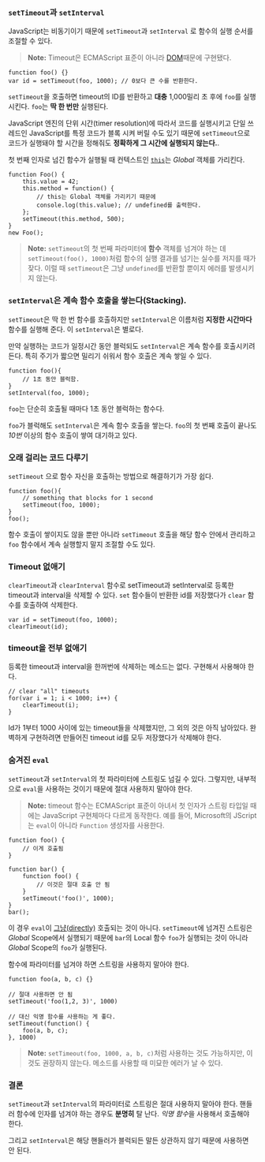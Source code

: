 ### `setTimeout`과 `setInterval`

JavaScript는 비동기이기 때문에 `setTimeout`과 `setInterval` 로 함수의 실행 순서를 조절할 수 있다.

> **Note:** Timeout은 ECMAScript 표준이 아니라 [DOM][1]때문에 구현됐다.

    function foo() {}
    var id = setTimeout(foo, 1000); // 0보다 큰 수를 반환한다.

`setTimeout`을 호출하면 timeout의 ID를 반환하고 **대충** 1,000밀리 초 후에 `foo`를 실행시킨다. `foo`는 **딱 한 번만** 실행된다.

JavaScript 엔진의 단위 시간(timer resolution)에 따라서 코드를 실행시키고 단일 쓰레드인 JavaScript를 특정 코드가 블록 시켜 버릴 수도 있기 때문에 `setTimeout`으로 코드가 실행돼야 할 시간을 정해줘도 **정확하게 그 시간에 실행되지 않는다.**.

첫 번째 인자로 넘긴 함수가 실행될 때 컨텍스트인 [`this`](#function.this)는 *Global* 객체를 가리킨다.

    function Foo() {
        this.value = 42;
        this.method = function() {
            // this는 Global 객체를 가리키기 때문에 
            console.log(this.value); // undefined를 출력한다.
        };
        setTimeout(this.method, 500);
    }
    new Foo();

> **Note:** `setTimeout`의 첫 번째 파라미터에 **함수** 객체를 넘겨야 하는 데 `setTimeout(foo(), 1000)`처럼 함수의 실행 결과를 넘기는 실수를 저지를 때가 잦다. 이럴 때 `setTimeout`은 그냥 `undefined`를 반환할 뿐이지 에러를 발생시키지 않는다.

### `setInterval`은 계속 함수 호출을 쌓는다(Stacking).

`setTimeout`은 딱 한 번 함수를 호출하지만 `setInterval`은 이름처럼 **지정한 시간마다** 함수를 실행해 준다. 이 `setInterval`은 별로다.

만약 실행하는 코드가 일정시간 동안 블럭되도 `setInterval`은 계속 함수를 호출시키려 든다. 특히 주기가 짧으면 밀리기 쉬워서 함수 호출은 계속 쌓일 수 있다.

    function foo(){
        // 1초 동안 블럭함.
    }
    setInterval(foo, 1000);

`foo`는 단순히 호출될 때마다 1초 동안 블럭하는 함수다.

`foo`가 블럭해도 `setInterval`은 계속 함수 호출을 쌓는다. `foo`의 첫 번째 호출이 끝나도 *10번* 이상의 함수 호출이 쌓여 대기하고 있다.

### 오래 걸리는 코드 다루기

`setTimeout` 으로 함수 자신을 호출하는 방법으로 해결하기가 가장 쉽다.

    function foo(){
        // something that blocks for 1 second
        setTimeout(foo, 1000);
    }
    foo();

함수 호출이 쌓이지도 않을 뿐만 아니라 `setTimeout` 호출을 해당 함수 안에서 관리하고 `foo` 함수에서 계속 실행할지 말지 조절할 수도 있다.

### Timeout 없애기

`clearTimeout`과 `clearInterval` 함수로 setTimeout과 setInterval로 등록한 timeout과 interval을 삭제할 수 있다. `set` 함수들이 반환한 id를 저장했다가 `clear` 함수를 호출하여 삭제한다.

    var id = setTimeout(foo, 1000);
    clearTimeout(id);

### timeout을 전부 없애기

등록한 timeout과 interval을 한꺼번에 삭제하는 메소드는 없다. 구현해서 사용해야 한다.

    // clear "all" timeouts
    for(var i = 1; i < 1000; i++) {
        clearTimeout(i);
    }

Id가 1부터 1000 사이에 있는 timeout들을 삭제했지만, 그 외의 것은 아직 남아있다. 완벽하게 구현하려면 만들어진 timeout id를 모두 저장했다가 삭제해야 한다.

### 숨겨진 `eval`

`setTimeout`과 `setInterval`의 첫 파라미터에 스트링도 넘길 수 있다. 그렇지만, 내부적으로 `eval`을 사용하는 것이기 때문에 절대 사용하지 말아야 한다.

> **Note:** timeout 함수는 ECMAScript 표준이 아녀서 첫 인자가 스트링 타입일 때에는 JavaScript 구현체마다 다르게 동작한다. 예를 들어, Microsoft의 JScript는 `eval`이 아니라 `Function` 생성자를 사용한다.

    function foo() {
        // 이게 호출됨
    }

    function bar() {
        function foo() {
            // 이것은 절대 호출 안 됨
        }
        setTimeout('foo()', 1000);
    }
    bar();

이 경우 `eval`이 [그냥(directly)](#core.eval) 호출되는 것이 아니다. `setTimeout`에 넘겨진 스트링은 *Global* Scope에서 실행되기 때문에 `bar`의 Local 함수 `foo`가 실행되는 것이 아니라 *Global* Scope의 `foo`가 실행된다.

함수에 파라미터를 넘겨야 하면 스트링을 사용하지 말아야 한다.

    function foo(a, b, c) {}
    
    // 절대 사용하면 안 됨
    setTimeout('foo(1,2, 3)', 1000)

    // 대신 익명 함수를 사용하는 게 좋다.
    setTimeout(function() {
        foo(a, b, c);
    }, 1000)

> **Note:** `setTimeout(foo, 1000, a, b, c)`처럼 사용하는 것도 가능하지만, 이것도 권장하지 않는다. 메소드를 사용할 때 미묘한 에러가 날 수 있다.

### 결론

`setTimeout`과 `setInterval`의 파라미터로 스트링은 절대 사용하지 말아야 한다. 핸들러 함수에 인자를 넘겨야 하는 경우도 **분명히** 탈 난다. *익명 함수*을 사용해서 호출해야 한다.

그리고 `setInterval`은 해당 핸들러가 블럭되든 말든 상관하지 않기 때문에 사용하면 안 된다.

[1]: http://en.wikipedia.org/wiki/Document_Object_Model "Document Object Model"
